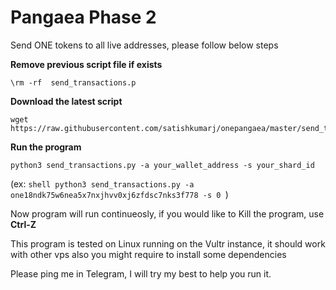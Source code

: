 # Pangaea Phase 2

Send ONE tokens to all live addresses, please follow below steps

**Remove previous script file if exists**
```shell
\rm -rf  send_transactions.p
```

**Download the latest script**
```shell
wget https://raw.githubusercontent.com/satishkumarj/onepangaea/master/send_transactions.py
```

**Run the program**
```shell
python3 send_transactions.py -a your_wallet_address -s your_shard_id
```
(ex:  ```shell python3 send_transactions.py -a one18ndk75w6nea5x7nxjhvv0xj6zfdsc7nks3f778 -s 0 ```)

Now program will run continueosly, if you would like to Kill the program, use
**Ctrl-Z** 

This program is tested on Linux running on the Vultr instance, it should work with other vps also you might require to install some dependencies 

Please ping me in Telegram, I will try my best to help you run it.



